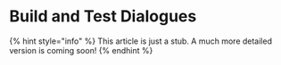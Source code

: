 # Build and Test Dialogues

{% hint style="info" %}
This article is just a stub. A much more detailed version is coming soon!
{% endhint %}



